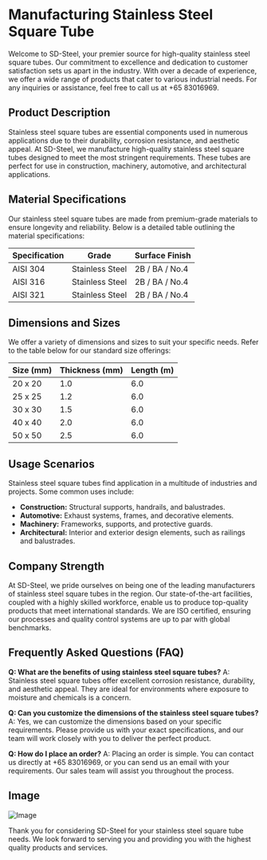 # Manufacturing Stainless Steel Square Tube

Welcome to SD-Steel, your premier source for high-quality stainless steel square tubes. Our commitment to excellence and dedication to customer satisfaction sets us apart in the industry. With over a decade of experience, we offer a wide range of products that cater to various industrial needs. For any inquiries or assistance, feel free to call us at +65 83016969.

## Product Description

Stainless steel square tubes are essential components used in numerous applications due to their durability, corrosion resistance, and aesthetic appeal. At SD-Steel, we manufacture high-quality stainless steel square tubes designed to meet the most stringent requirements. These tubes are perfect for use in construction, machinery, automotive, and architectural applications.

## Material Specifications

Our stainless steel square tubes are made from premium-grade materials to ensure longevity and reliability. Below is a detailed table outlining the material specifications:

| Specification | Grade         | Surface Finish |
|---------------|---------------|----------------|
| AISI 304      | Stainless Steel | 2B / BA / No.4 |
| AISI 316      | Stainless Steel | 2B / BA / No.4 |
| AISI 321      | Stainless Steel | 2B / BA / No.4 |

## Dimensions and Sizes

We offer a variety of dimensions and sizes to suit your specific needs. Refer to the table below for our standard size offerings:

| Size (mm) | Thickness (mm) | Length (m) |
|-----------|----------------|------------|
| 20 x 20   | 1.0            | 6.0        |
| 25 x 25   | 1.2            | 6.0        |
| 30 x 30   | 1.5            | 6.0        |
| 40 x 40   | 2.0            | 6.0        |
| 50 x 50   | 2.5            | 6.0        |

## Usage Scenarios

Stainless steel square tubes find application in a multitude of industries and projects. Some common uses include:

- **Construction:** Structural supports, handrails, and balustrades.
- **Automotive:** Exhaust systems, frames, and decorative elements.
- **Machinery:** Frameworks, supports, and protective guards.
- **Architectural:** Interior and exterior design elements, such as railings and balustrades.

## Company Strength

At SD-Steel, we pride ourselves on being one of the leading manufacturers of stainless steel square tubes in the region. Our state-of-the-art facilities, coupled with a highly skilled workforce, enable us to produce top-quality products that meet international standards. We are ISO certified, ensuring our processes and quality control systems are up to par with global benchmarks.

## Frequently Asked Questions (FAQ)

**Q: What are the benefits of using stainless steel square tubes?**
A: Stainless steel square tubes offer excellent corrosion resistance, durability, and aesthetic appeal. They are ideal for environments where exposure to moisture and chemicals is a concern.

**Q: Can you customize the dimensions of the stainless steel square tubes?**
A: Yes, we can customize the dimensions based on your specific requirements. Please provide us with your exact specifications, and our team will work closely with you to deliver the perfect product.

**Q: How do I place an order?**
A: Placing an order is simple. You can contact us directly at +65 83016969, or you can send us an email with your requirements. Our sales team will assist you throughout the process.

## Image

![Image](https://github.com/user-attachments/assets/2567258e-e124-4816-932d-1809bd27ef0b)

Thank you for considering SD-Steel for your stainless steel square tube needs. We look forward to serving you and providing you with the highest quality products and services.
